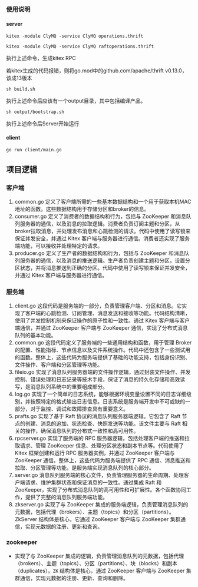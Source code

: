 ### 使用说明
#### server
```
kitex -module ClyMQ -service ClyMQ operations.thrift

kitex -module ClyMQ -service ClyMQ raftoperations.thrift
```
执行上述命令，生成kitex RPC

若kitex生成的代码报错，则将go.mod中的github.com/apache/thrift v0.13.0，该成13版本

```
sh build.sh
```
执行上述命令后应该有一个output目录，其中包括编译产品。
```
sh output/bootstrap.sh
```
执行上述命令后Server开始运行
#### client
```
go run client/main.go
```

## 项目逻辑
### 客户端
1. common.go
   定义了客户端所需的一些基本数据结构和一个用于获取本机MAC地址的函数。这些数据结构用于存储分区和broker的信息。
2. consumer.go
   定义了消费者的数据结构和行为，包括与 ZooKeeper 和消息队列服务器的通信，以及消息的拉取逻辑。消费者负责订阅主题和分区，从broker拉取消息，并处理发布消息和心跳检测的请求。代码中使用了读写锁来保证并发安全，并通过 Kitex 客户端与服务器进行通信。消费者还实现了服务端功能，可以接收并处理特定的请求。
3. producer.go
   定义了生产者的数据结构和行为，包括与 ZooKeeper 和消息队列服务器的通信，以及消息的推送逻辑。生产者负责创建主题和分区，设置分区状态，并将消息推送到正确的分区。代码中使用了读写锁来保证并发安全，并通过 Kitex 客户端与服务器进行通信。

### 服务端
1. client.go
   这段代码是服务端的一部分，负责管理客户端、分区和消息。它实现了客户端的心跳检测、订阅管理、消息发送和接收等功能。代码结构清晰，使用了并发控制机制来保证操作的原子性和一致性。通过 Kitex 客户端与客户端通信，并通过 ZooKeeper 客户端与 ZooKeeper 通信，实现了分布式消息队列的基本功能。
2. common.go
   这段代码定义了服务端的一些通用结构和函数，用于管理 Broker 的配置、性能指标、节点信息以及文件系统操作。代码中还包含了一些测试用的函数。整体上，这些代码为服务端提供了基础的功能支持，包括身份识别、文件操作、客户端和分区管理等功能。
3. fileio.go
   实现了消息队列服务器端的文件操作逻辑，通过封装文件操作、并发控制、错误处理和日志记录等技术手段，保证了消息的持久化存储和高效读写，是消息队列系统中的重要组成部分。
4. log.go
   实现了一个简单的日志系统，能够根据环境变量设置不同的日志详细级别，并按照特定的格式输出日志信息。日志系统是服务端开发中不可或缺的一部分，对于监控、调试和故障排查具有重要意义。
5. prafts.go
   实现了基于 Raft 协议的消息队列服务器端逻辑。它包含了 Raft 节点的创建、消息的追加、状态检查、快照发送等功能。该文件主要与 Raft 相关的操作，确保消息队列的分布式一致性和高可用性。
6. rpcserver.go
   实现了服务端的 RPC 服务器逻辑，包括处理客户端的推送和拉取请求、管理 ZooKeeper 信息、处理分区状态和副本节点等。代码使用了 Kitex 框架创建和运行 RPC 服务器实例，并通过 ZooKeeper 客户端与 ZooKeeper 通信。整体上，这些代码为服务端提供了 RPC 通信、消息推送和拉取、分区管理等功能，是服务端实现消息队列的核心部分。
7. server.go
   消息队列服务端的核心文件，负责管理服务器的生命周期、处理客户端请求、维护集群状态和保证消息的一致性。通过集成 Raft 和 ZooKeeper，实现了分布式消息队列的高可用性和可扩展性。各个函数协同工作，提供了完整的消息队列服务端功能。
8. zkserver.go
   实现了与 ZooKeeper 集成的服务端逻辑，负责管理消息队列的元数据，包括代理（brokers）、主题（topics）和分区（partitions）。ZkServer 结构体是核心，它通过 ZooKeeper 客户端与 ZooKeeper 集群通信，实现元数据的注册、更新和查询。

### zookeeper
- 实现了与 ZooKeeper 集成的逻辑，负责管理消息队列的元数据，包括代理（brokers）、主题（topics）、分区（partitions）、块（blocks）和副本（duplicates）。`ZK` 结构体是核心，通过 ZooKeeper 客户端与 ZooKeeper 集群通信，实现元数据的注册、更新、查询和删除。
